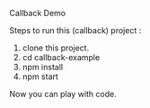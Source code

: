 
Callback Demo


Steps to run this (callback) project :
1. clone this project.
2. cd callback-example
3. npm install
4. npm start

Now you can play with code.